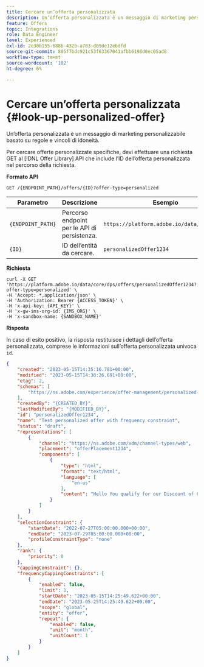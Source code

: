 ```yaml
---
title: Cercare un’offerta personalizzata
description: Un’offerta personalizzata è un messaggio di marketing personalizzabile basato su regole e vincoli di idoneità.
feature: Offers
topic: Integrations
role: Data Engineer
level: Experienced
exl-id: 2e30b155-688b-432b-a703-d09de12ebdfd
source-git-commit: 805f7bdc921c53f63367041afbb6198d0ec05ad8
workflow-type: tm+mt
source-wordcount: '102'
ht-degree: 6%

---
```


# Cercare un’offerta personalizzata {#look-up-personalized-offer}

Un’offerta personalizzata è un messaggio di marketing personalizzabile basato su regole e vincoli di idoneità.

Per cercare offerte personalizzate specifiche, devi effettuare una richiesta GET al [!DNL Offer Library] API che include l’ID dell’offerta personalizzata nel percorso della richiesta.

**Formato API**

```http
GET /{ENDPOINT_PATH}/offers/{ID}?offer-type=personalized
```

| Parametro | Descrizione | Esempio |
| --------- | ----------- | ------- |
| `{ENDPOINT_PATH}` | Percorso endpoint per le API di persistenza. | `https://platform.adobe.io/data/core/dps/` |
| `{ID}` | ID dell’entità da cercare. | `personalizedOffer1234` |

**Richiesta**

```shell
curl -X GET 'https://platform.adobe.io/data/core/dps/offers/personalizedOffer1234?offer-type=personalized' \
-H 'Accept: *,application/json' \
-H 'Authorization: Bearer {ACCESS_TOKEN}' \
-H 'x-api-key: {API_KEY}' \
-H 'x-gw-ims-org-id: {IMS_ORG}' \
-H 'x-sandbox-name: {SANDBOX_NAME}'
```

**Risposta**

In caso di esito positivo, la risposta restituisce i dettagli dell’offerta personalizzata, comprese le informazioni sull’offerta personalizzata univoca `id`.

```json
{
    "created": "2023-05-15T14:35:16.781+00:00",
    "modified": "2023-05-15T14:38:26.691+00:00",
    "etag": 2,
    "schemas": [
        "https://ns.adobe.com/experience/offer-management/personalized-offer;version=0.15"
    ],
    "createdBy": "{CREATED_BY}",
    "lastModifiedBy": "{MODIFIED_BY}",
    "id": "personalizedOffer1234",
    "name": "Test personalized offer with frequency constraint",
    "status": "draft",
    "representations": [
        {
            "channel": "https://ns.adobe.com/xdm/channel-types/web",
            "placement": "offerPlacement1234",
            "components": [
                {
                    "type": "html",
                    "format": "text/html",
                    "language": [
                        "en-us"
                    ],
                    "content": "Hello You qualify for our Discount of 60%"
                }
            ]
        }
    ],
    "selectionConstraint": {
        "startDate": "2022-07-27T05:00:00.000+00:00",
        "endDate": "2023-07-29T05:00:00.000+00:00",
        "profileConstraintType": "none"
    },
    "rank": {
        "priority": 0
    },
    "cappingConstraint": {},
    "frequencyCappingConstraints": [
        {
            "enabled": false,
            "limit": 1,
            "startDate": "2023-05-15T14:25:49.622+00:00",
            "endDate": "2023-05-25T14:25:49.622+00:00",
            "scope": "global",
            "entity": "offer",
            "repeat": {
                "enabled": false,
                "unit": "month",
                "unitCount": 1
            }
        }
    ]
}
```
